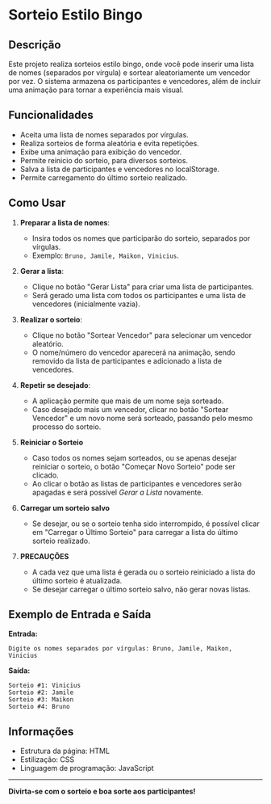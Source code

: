# Sorteio Estilo Bingo

## Descrição

Este projeto realiza sorteios estilo bingo, onde você pode inserir uma lista de nomes (separados por vírgula) e sortear aleatoriamente um vencedor por vez. O sistema armazena os participantes e vencedores, além de incluir uma animação para tornar a experiência mais visual.

## Funcionalidades

- Aceita uma lista de nomes separados por vírgulas.
- Realiza sorteios de forma aleatória e evita repetições.
- Exibe uma animação para exibição do vencedor.
- Permite reinicio do sorteio, para diversos sorteios.
- Salva a lista de participantes e vencedores no localStorage.
- Permite carregamento do último sorteio realizado.

## Como Usar

1. **Preparar a lista de nomes**:

   - Insira todos os nomes que participarão do sorteio, separados por vírgulas.
   - Exemplo: `Bruno, Jamile, Maikon, Vinicius`.

2. **Gerar a lista**:

   - Clique no botão "Gerar Lista" para criar uma lista de participantes.
   - Será gerado uma lista com todos os participantes e uma lista de vencedores (inicialmente vazia).

3. **Realizar o sorteio**:

   - Clique no botão "Sortear Vencedor" para selecionar um vencedor aleatório.
   - O nome/número do vencedor aparecerá na animação, sendo removido da lista de participantes e adicionado a lista de vencedores.

4. **Repetir se desejado**:

   - A aplicação permite que mais de um nome seja sorteado.
   - Caso desejado mais um vencedor, clicar no botão "Sortear Vencedor" e um novo nome será sorteado, passando pelo mesmo processo do sorteio.

5. **Reiniciar o Sorteio**

   - Caso todos os nomes sejam sorteados, ou se apenas desejar reiniciar o sorteio, o botão "Começar Novo Sorteio" pode ser clicado.
   - Ao clicar o botão as listas de participantes e vencedores serão apagadas e será possível _Gerar a Lista_ novamente.

6. **Carregar um sorteio salvo**

   - Se desejar, ou se o sorteio tenha sido interrompido, é possível clicar em "Carregar o Último Sorteio" para carregar a lista do último sorteio realizado.

7. **PRECAUÇÕES**
   - A cada vez que uma lista é gerada ou o sorteio reiniciado a lista do último sorteio é atualizada.
   - Se desejar carregar o último sorteio salvo, não gerar novas listas.

## Exemplo de Entrada e Saída

**Entrada:**

```
Digite os nomes separados por vírgulas: Bruno, Jamile, Maikon, Vinicius
```

**Saída:**

```
Sorteio #1: Vinicius
Sorteio #2: Jamile
Sorteio #3: Maikon
Sorteio #4: Bruno
```

## Informações

- Estrutura da página: HTML
- Estilização: CSS
- Linguagem de programação: JavaScript

---

**Divirta-se com o sorteio e boa sorte aos participantes!**
